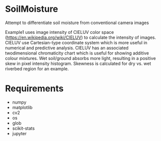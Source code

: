 # SoilMoisture
Attempt to differentiate soil moisture from conventional camera images

Example1 uses image intensity of CIELUV color space (https://en.wikipedia.org/wiki/CIELUV) to calculate the intensity of images. CIELUV use Cartesian-type coordinate system which is more useful in numerical and predictive analysis. CIELUV has an associated twodimensional chromaticity chart which is useful for showing additive colour mixtures. Wet soil/ground absorbs more light, resulting in a positive skew in pixel intensity histogram. Skewness is calculated for dry vs. wet riverbed region for an example.

# Requirements

- numpy
- matplotlib
- cv2
- os
- glob
- scikit-stats
- jupyter
